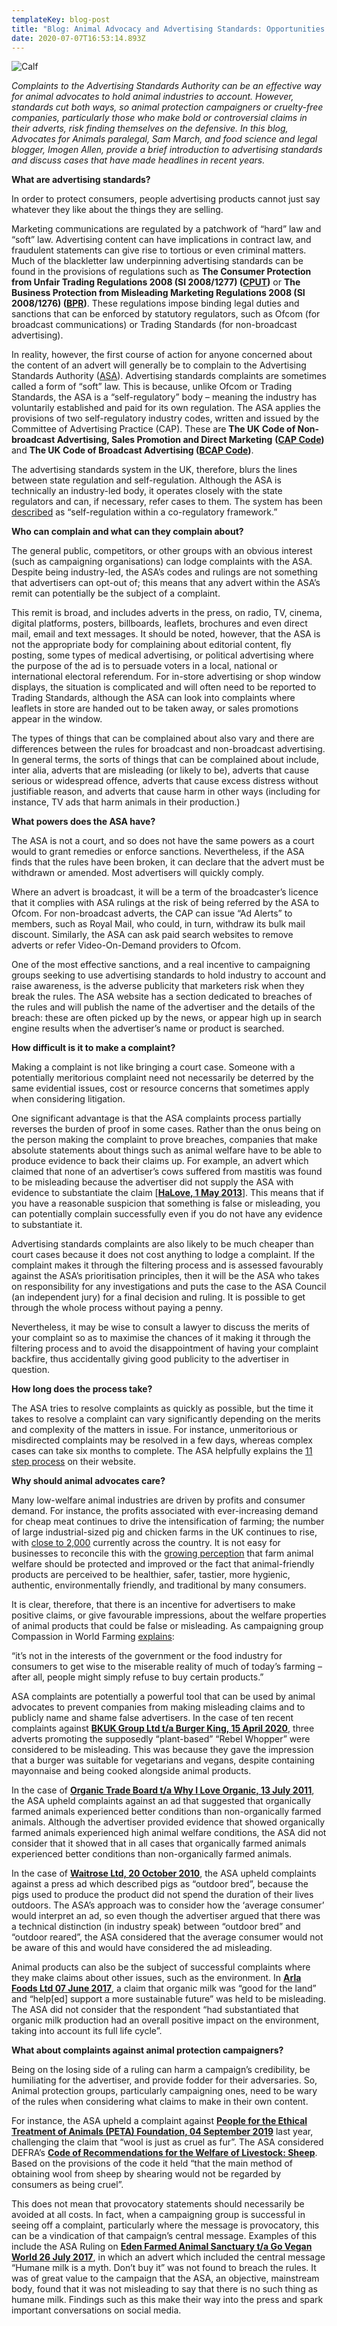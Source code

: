 ```yaml
---
templateKey: blog-post
title: "Blog: Animal Advocacy and Advertising Standards: Opportunities and Threats "
date: 2020-07-07T16:53:14.893Z
---
```

![Calf](/img/bd5be485-8963-4478-829f-14d8131d4a81.jpeg "Blog: Animal Advocacy and Advertising Standards: Opportunities and Threats ")

<!--StartFragment-->

*Complaints to the Advertising Standards Authority can be an effective way for animal advocates to hold animal industries to account. However, standards cut both ways, so animal protection campaigners or cruelty-free companies, particularly those who make bold or controversial claims in their adverts, risk finding themselves on the defensive. In this blog, Advocates for Animals paralegal, Sam March, and food science and legal blogger, Imogen Allen, provide a brief introduction to advertising standards and discuss cases that have made headlines in recent years.*

**What are advertising standards?**

In order to protect consumers, people advertising products cannot just say whatever they like about the things they are selling.

Marketing communications are regulated by a patchwork of “hard” law and “soft” law. Advertising content can have implications in contract law, and fraudulent statements can give rise to tortious or even criminal matters. Much of the blackletter law underpinning advertising standards can be found in the provisions of regulations such as **The Consumer Protection from Unfair Trading Regulations 2008 (SI 2008/1277) ([CPUT](https://www.legislation.gov.uk/uksi/2008/1277/contents/made))** or **The Business Protection from Misleading Marketing Regulations 2008 (SI 2008/1276) ([BPR](http://www.legislation.gov.uk/uksi/2008/1276/contents/made))**. These regulations impose binding legal duties and sanctions that can be enforced by statutory regulators, such as Ofcom (for broadcast communications) or Trading Standards (for non-broadcast advertising).

In reality, however, the first course of action for anyone concerned about the content of an advert will generally be to complain to the Advertising Standards Authority ([ASA](https://www.asa.org.uk/codes-and-rulings/advertising-codes/broadcast-code.html)). Advertising standards complaints are sometimes called a form of “soft” law. This is because, unlike Ofcom or Trading Standards, the ASA is a “self-regulatory” body – meaning the industry has voluntarily established and paid for its own regulation. The ASA applies the provisions of two self-regulatory industry codes, written and issued by the Committee of Advertising Practice (CAP). These are **The UK Code of Non-broadcast Advertising, Sales Promotion and Direct Marketing** **([CAP Code](https://www.asa.org.uk/codes-and-rulings/advertising-codes/non-broadcast-code.html))** and **The UK Code of Broadcast Advertising ([BCAP Code](https://www.asa.org.uk/codes-and-rulings/advertising-codes/broadcast-code.html))**.

The advertising standards system in the UK, therefore, blurs the lines between state regulation and self-regulation. Although the ASA is technically an industry-led body, it operates closely with the state regulators and can, if necessary, refer cases to them. The system has been [described](https://www.asa.org.uk/about-asa-and-cap/about-regulation/self-regulation-and-co-regulation.html) as “self-regulation within a co-regulatory framework.”

**Who can complain and what can they complain about?**

The general public, competitors, or other groups with an obvious interest (such as campaigning organisations) can lodge complaints with the ASA. Despite being industry-led, the ASA’s codes and rulings are not something that advertisers can opt-out of; this means that any advert within the ASA’s remit can potentially be the subject of a complaint.

This remit is broad, and includes adverts in the press, on radio, TV, cinema, digital platforms, posters, billboards, leaflets, brochures and even direct mail, email and text messages. It should be noted, however, that the ASA is not the appropriate body for complaining about editorial content, fly posting, some types of medical advertising, or political advertising where the purpose of the ad is to persuade voters in a local, national or international electoral referendum. For in-store advertising or shop window displays, the situation is complicated and will often need to be reported to Trading Standards, although the ASA can look into complaints where leaflets in store are handed out to be taken away, or sales promotions appear in the window.

The types of things that can be complained about also vary and there are differences between the rules for broadcast and non-broadcast advertising. In general terms, the sorts of things that can be complained about include, inter alia, adverts that are misleading (or likely to be), adverts that cause serious or widespread offence, adverts that cause excess distress without justifiable reason, and adverts that cause harm in other ways (including for instance, TV ads that harm animals in their production.)

**What powers does the ASA have?**

The ASA is not a court, and so does not have the same powers as a court would to grant remedies or enforce sanctions. Nevertheless, if the ASA finds that the rules have been broken, it can declare that the advert must be withdrawn or amended. Most advertisers will quickly comply.

Where an advert is broadcast, it will be a term of the broadcaster’s licence that it complies with ASA rulings at the risk of being referred by the ASA to Ofcom. For non-broadcast adverts, the CAP can issue “Ad Alerts” to members, such as Royal Mail, who could, in turn, withdraw its bulk mail discount. Similarly, the ASA can ask paid search websites to remove adverts or refer Video-On-Demand providers to Ofcom.

One of the most effective sanctions, and a real incentive to campaigning groups seeking to use advertising standards to hold industry to account and raise awareness, is the adverse publicity that marketers risk when they break the rules. The ASA website has a section dedicated to breaches of the rules and will publish the name of the advertiser and the details of the breach: these are often picked up by the news, or appear high up in search engine results when the advertiser’s name or product is searched.

**How difficult is it to make a complaint?**

Making a complaint is not like bringing a court case. Someone with a potentially meritorious complaint need not necessarily be deterred by the same evidential issues, cost or resource concerns that sometimes apply when considering litigation.

One significant advantage is that the ASA complaints process partially reverses the burden of proof in some cases. Rather than the onus being on the person making the complaint to prove breaches, companies that make absolute statements about things such as animal welfare have to be able to produce evidence to back their claims up. For example, an advert which claimed that none of an advertiser’s cows suffered from mastitis was found to be misleading because the advertiser did not supply the ASA with evidence to substantiate the claim [**[HaLove, 1 May 2013](https://www.asa.org.uk/advice-online/organic-animal-welfare.html#.U_MUu8VdXAk)**]. This means that if you have a reasonable suspicion that something is false or misleading, you can potentially complain successfully even if you do not have any evidence to substantiate it.

Advertising standards complaints are also likely to be much cheaper than court cases because it does not cost anything to lodge a complaint. If the complaint makes it through the filtering process and is assessed favourably against the ASA’s prioritisation principles, then it will be the ASA who takes on responsibility for any investigations and puts the case to the ASA Council (an independent jury) for a final decision and ruling. It is possible to get through the whole process without paying a penny.

Nevertheless, it may be wise to consult a lawyer to discuss the merits of your complaint so as to maximise the chances of it making it through the filtering process and to avoid the disappointment of having your complaint backfire, thus accidentally giving good publicity to the advertiser in question.

**How long does the process take?**

The ASA tries to resolve complaints as quickly as possible, but the time it takes to resolve a complaint can vary significantly depending on the merits and complexity of the matters in issue. For instance, unmeritorious or misdirected complaints may be resolved in a few days, whereas complex cases can take six months to complete. The ASA helpfully explains the [11 step process](https://www.asa.org.uk/about-asa-and-cap/the-work-we-do/how-we-handle-complaints.html) on their website.

**Why should animal advocates care?**

Many low-welfare animal industries are driven by profits and consumer demand. For instance, the profits associated with ever-increasing demand for cheap meat continues to drive the intensification of farming; the number of large industrial-sized pig and chicken farms in the UK continues to rise, with [close to 2,000](https://www.theguardian.com/environment/2020/apr/07/industrial-sized-pig-and-chicken-farming-continuing-to-rise-in-uk) currently across the country. It is not easy for businesses to reconcile this with the [growing perception](https://www.mdpi.com/2076-2615/10/3/385/htm) that farm animal welfare should be protected and improved or the fact that animal-friendly products are perceived to be healthier, safer, tastier, more hygienic, authentic, environmentally friendly, and traditional by many consumers.

It is clear, therefore, that there is an incentive for advertisers to make positive claims, or give favourable impressions, about the welfare properties of animal products that could be false or misleading. As campaigning group Compassion in World Farming [explains](https://www.ciwf.org.uk/factory-farming/why-does-factory-farming-still-exist/):

“it’s not in the interests of the government or the food industry for consumers to get wise to the miserable reality of much of today’s farming – after all, people might simply refuse to buy certain products.”

ASA complaints are potentially a powerful tool that can be used by animal advocates to prevent companies from making misleading claims and to publicly name and shame false advertisers. In the case of ten recent complaints against **[BKUK Group Ltd t/a Burger King, 15 April 2020](https://www.asa.org.uk/rulings/bkuk-group-ltd-g20-1049988-bkuk-group-ltd.html)**, three adverts promoting the supposedly “plant-based” “Rebel Whopper” were considered to be misleading. This was because they gave the impression that a burger was suitable for vegetarians and vegans, despite containing mayonnaise and being cooked alongside animal products.

In the case of **[Organic Trade Board t/a Why I Love Organic, 13 July 2011](https://www.asa.org.uk/advice-online/organic-animal-welfare.html#.U_MUu8VdXAk)**, the ASA upheld complaints against an ad that suggested that organically farmed animals experienced better conditions than non-organically farmed animals. Although the advertiser provided evidence that showed organically farmed animals experienced high animal welfare conditions, the ASA did not consider that it showed that in all cases that organically farmed animals experienced better conditions than non-organically farmed animals.

In the case of **[Waitrose Ltd, 20 October 2010](https://www.asa.org.uk/advice-online/farming-methods.html)**, the ASA upheld complaints against a press ad which described pigs as “outdoor bred”, because the pigs used to produce the product did not spend the duration of their lives outdoors. The ASA’s approach was to consider how the ‘average consumer’ would interpret an ad, so even though the advertiser argued that there was a technical distinction (in industry speak) between “outdoor bred” and “outdoor reared”, the ASA considered that the average consumer would not be aware of this and would have considered the ad misleading.

Animal products can also be the subject of successful complaints where they make claims about other issues, such as the environment. In **[Arla Foods Ltd 07 June 2017](https://www.asa.org.uk/rulings/arla-foods-ltd-a16-366513.html)**, a claim that organic milk was “good for the land” and “help\[ed] support a more sustainable future” was held to be misleading. The ASA did not consider that the respondent “had substantiated that organic milk production had an overall positive impact on the environment, taking into account its full life cycle”.

**What about complaints against animal protection campaigners?**

Being on the losing side of a ruling can harm a campaign’s credibility, be humiliating for the advertiser, and provide fodder for their adversaries. So, Animal protection groups, particularly campaigning ones, need to be wary of the rules when considering what claims to make in their own content.

For instance, the ASA upheld a complaint against **[People for the Ethical Treatment of Animals (PETA) Foundation, 04 September 2019](https://www.asa.org.uk/rulings/people-for-the-ethical-treatment-of-animals-peta-foundation-G19-1018024.html)** last year, challenging the claim that “wool is just as cruel as fur”. The ASA considered DEFRA’s **[Code of Recommendations for the Welfare of Livestock: Sheep](https://assets.publishing.service.gov.uk/government/uploads/system/uploads/attachment_data/file/69365/pb5162-sheep-041028.pdf)**. Based on the provisions of the code it held “that the main method of obtaining wool from sheep by shearing would not be regarded by consumers as being cruel”.

This does not mean that provocatory statements should necessarily be avoided at all costs. In fact, when a campaigning group is successful in seeing off a complaint, particularly where the message is provocatory, this can be a vindication of that campaign’s central message. Examples of this include the ASA Ruling on **[Eden Farmed Animal Sanctuary t/a Go Vegan World 26 July 2017](https://www.asa.org.uk/rulings/eden-farmed-animal-sanctuary-a17-381845.html)**, in which an advert which included the central message “Humane milk is a myth. Don’t buy it” was not found to breach the rules. It was of great value to the campaign that the ASA, an objective, mainstream body, found that it was not misleading to say that there is no such thing as humane milk. Findings such as this make their way into the press and spark important conversations on social media.

<!--EndFragment-->